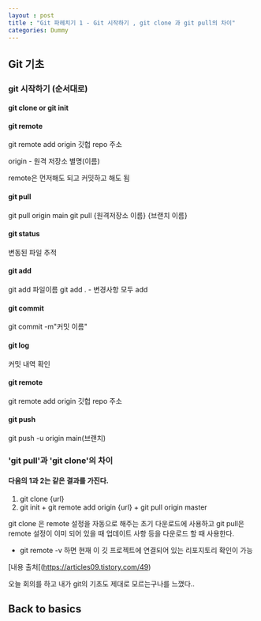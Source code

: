 ```yaml
---
layout : post
title : "Git 파헤치기 1 - Git 시작하기 , git clone 과 git pull의 차이"
categories: Dummy
---
```

## Git 기초

### git 시작하기 (순서대로)
#### git clone or git init 

#### git remote 
git remote add origin 깃헙 repo 주소

origin - 원격 저장소 별명(이름)

remote은 먼저해도 되고 커밋하고 해도 됨

#### git pull
git pull origin main
git pull {원격저장소 이름} {브랜치 이름}

#### git status
변동된 파일 추적

#### git add 
git add 파일이름 
git add . - 변경사항 모두 add

#### git commit
git commit -m"커밋 이름"

#### git log 
커밋 내역 확인

#### git remote 
git remote add origin 깃헙 repo 주소

#### git push 
git push -u origin main(브랜치)




### 'git pull'과 'git clone'의 차이

#### 다음의 1과 2는 같은 결과를 가진다.
1. git clone {url}
2. git init + git remote add origin {url} + git pull origin master

git clone 은 remote 설정을 자동으로 해주는 초기 다운로드에 사용하고
git pull은 remote 설정이 이미 되어 있을 때 업데이트 사항 등을 다운로드 할 때 사용한다.

* git remote -v 하면 현재 이 깃 프로젝트에 연결되어 있는 리포지토리 확인이 가능


[내용 출처[(https://articles09.tistory.com/49)


오늘 회의를 하고 내가 git의 기초도 제대로 모르는구나를 느꼈다..

## Back to basics
